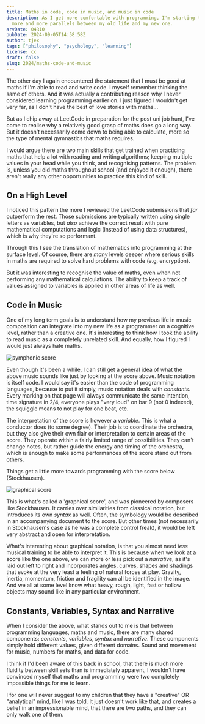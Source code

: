 ```yaml
---
title: Maths in code, code in music, and music in code
description: As I get more comfortable with programming, I'm starting to see
  more and more parallels between my old life and my new one.
arvDate: 04R10
pubDate: 2024-09-05T14:58:58Z
author: tjex
tags: ["philosophy", "psychology", "learning"]
license: cc
draft: false
slug: 2024/maths-code-and-music
---
```


The other day I again encountered the statement that I must be good at maths if
I'm able to read and write code. I myself remember thinking the same of
others. And it was actually a contributing reason why I never considered
learning programming earlier on. I just figured I wouldn't get very far, as
I don't have the best of love stories with maths...

But as I chip away at LeetCode in preparation for the post uni job hunt, I've
come to realise why a relatively good grasp of maths does go a long way. But it
doesn't necessarily come down to being able to calculate, more so the type of
mental gymnastics that maths requires.

I would argue there are two main skills that get trained when practicing maths
that help a lot with reading and writing algorithms; keeping multiple values in
your head while you think, and recognising patterns. The problem is, unless you
did maths throughout school (and enjoyed it enough), there aren't really any
other opportunities to practice this kind of skill.

## On a High Level

I noticed this pattern the more I reviewed the LeetCode submissions that _far_
outperform the rest. Those submissions are typically written using single
letters as variables, but _also_ achieve the correct result with pure
mathematical computations and logic (instead of using data structures), which is
why they're so performant.

Through this I see the translation of mathematics into programming at the
surface level. Of course, there are _many_ levels deeper where serious skills in
maths are required to solve hard problems with code (e.g, encryption).

But it was interesting to recognise the value of maths, even when not performing
any mathematical calculations. The ability to keep a track of values assigned to
variables is applied in other areas of life as well.

## Code in Music

One of my long term goals is to understand how my previous life in music
composition can integrate into my new life as a programmer on a cognitive level,
rather than a creative one. It's interesting to think how I took the ability to
read music as a completely unrelated skill. And equally, how I figured I would
just always hate maths.

![symphonic score](/img/2024/symphonic-score.png)

Even though it's been a while, I can still get a general idea of what the above
music sounds like just by looking at the score above. Music notation is itself
code. I would say it's easier than the code of programming languages, because to
put it simply, music notation deals with _constants_. Every marking on that page
will always communicate the same intention, time signature in 2/4, everyone
plays "very loud" on bar 9 (not 0 indexed), the squiggle means to not play for
one beat, etc.

The interpretation of the score is however a _variable_. This is what
a conductor does (to some degree). Their job is to coordinate the orchestra, but
they also give their own flair or interpretation to certain areas of the
score. They operate within a fairly limited range of possibilities. They can't
change notes, but rather guide the energy and timing of the orchestra, which is
enough to make some performances of the score stand out from others.

Things get a little more towards programming with the score below (Stockhausen).

![graphical score](/img/2024/graphical-score.jpg)

This is what's called a 'graphical score', and was pioneered by composers like
Stockhausen. It carries over similarities from classical notation, but
introduces its own _syntax_ as well. Often, the symbology would be described in
an accompanying document to the score. But other times (not necessarily in
Stockhausen's case as he was a complete control freak), it would be left very
abstract and open for interpretation.

What's interesting about graphical notation, is that you almost need _less_
musical training to be able to interpret it. This is because when we look at
a score like the one above, we can more or less pick out a _narrative_, as it's
laid out left to right and incorporates angles, curves, shapes and shadings that
evoke at the very least a feeling of natural forces at play. Gravity, inertia,
momentum, friction and fragility can all be identified in the image. And we all
at some level know what heavy, rough, light, fast or hollow objects may sound
like in any particular environment.

## Constants, Variables, Syntax and Narrative

When I consider the above, what stands out to me is that between programming
languages, maths and music, there are many shared components: _constants_,
_variables_, _syntax_ and _narrative_. These components simply hold different
values, given different domains. Sound and movement for music, numbers for
maths, and data for code.

I think if I'd been aware of this back in school, that there is much more
fluidity between skill sets than is immediately apparent, I wouldn't have
convinced myself that maths and programming were two completely impossible
things for me to learn.

I for one will never suggest to my children that they have a "creative" OR
"analytical" mind, like I was told. It just doesn't work like that, and creates
a belief in an impressionable mind, that there are two paths, and they can only
walk one of them.
